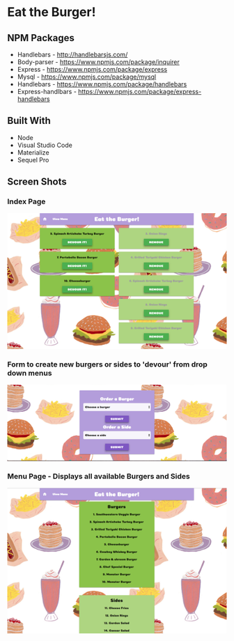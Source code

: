 # Eat the Burger!

## NPM Packages
- Handlebars - http://handlebarsjs.com/
- Body-parser - https://www.npmjs.com/package/inquirer
- Express - https://www.npmjs.com/package/express
- Mysql - https://www.npmjs.com/package/mysql
- Handlebars - https://www.npmjs.com/package/handlebars
- Express-handlbars - https://www.npmjs.com/package/express-handlebars

## Built With
* Node
* Visual Studio Code
* Materialize
* Sequel Pro

## Screen Shots

### Index Page
![Screen shot](public/assets/images/Index.png)

### Form to create new burgers or sides to 'devour' from drop down menus
![Screen shot2](public/assets/images/Form.png)

### Menu Page - Displays all available Burgers and Sides
![Screen shot3](public/assets/images/Menu.png)
